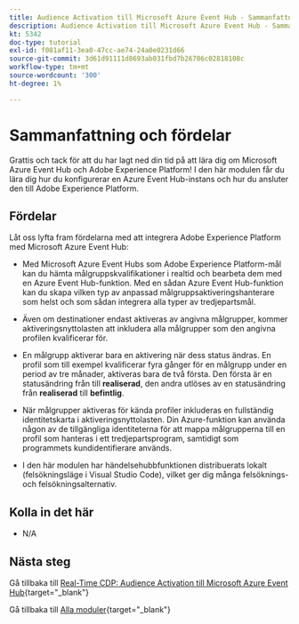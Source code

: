```yaml
---
title: Audience Activation till Microsoft Azure Event Hub - Sammanfattning och fördelar
description: Audience Activation till Microsoft Azure Event Hub - Sammanfattning och fördelar
kt: 5342
doc-type: tutorial
exl-id: f081af11-3ea0-47cc-ae74-24a0e0231d66
source-git-commit: 3d61d91111d8693ab031fbd7b26706c02818108c
workflow-type: tm+mt
source-wordcount: '300'
ht-degree: 1%

---
```


# Sammanfattning och fördelar

Grattis och tack för att du har lagt ned din tid på att lära dig om Microsoft Azure Event Hub och Adobe Experience Platform!
I den här modulen får du lära dig hur du konfigurerar en Azure Event Hub-instans och hur du ansluter den till Adobe Experience Platform.

## Fördelar

Låt oss lyfta fram fördelarna med att integrera Adobe Experience Platform med Microsoft Azure Event Hub:

- Med Microsoft Azure Event Hubs som Adobe Experience Platform-mål kan du hämta målgruppskvalifikationer i realtid och bearbeta dem med en Azure Event Hub-funktion. Med en sådan Azure Event Hub-funktion kan du skapa vilken typ av anpassad målgruppsaktiveringshanterare som helst och som sådan integrera alla typer av tredjepartsmål.

- Även om destinationer endast aktiveras av angivna målgrupper, kommer aktiveringsnyttolasten att inkludera alla målgrupper som den angivna profilen kvalificerar för.

- En målgrupp aktiverar bara en aktivering när dess status ändras. En profil som till exempel kvalificerar fyra gånger för en målgrupp under en period av tre månader, aktiveras bara de två första. Den första är en statusändring från till **realiserad**, den andra utlöses av en statusändring från **realiserad** till **befintlig**.

- När målgrupper aktiveras för kända profiler inkluderas en fullständig identitetskarta i aktiveringsnyttolasten. Din Azure-funktion kan använda någon av de tillgängliga identiteterna för att mappa målgrupperna till en profil som hanteras i ett tredjepartsprogram, samtidigt som programmets kundidentifierare används.

- I den här modulen har händelsehubbfunktionen distribuerats lokalt (felsökningsläge i Visual Studio Code), vilket ger dig många felsöknings- och felsökningsalternativ.

## Kolla in det här

- N/A

## Nästa steg

Gå tillbaka till [Real-Time CDP: Audience Activation till Microsoft Azure Event Hub](./segment-activation-microsoft-azure-eventhub.md){target="_blank"}

Gå tillbaka till [Alla moduler](./../../../../overview.md){target="_blank"}
